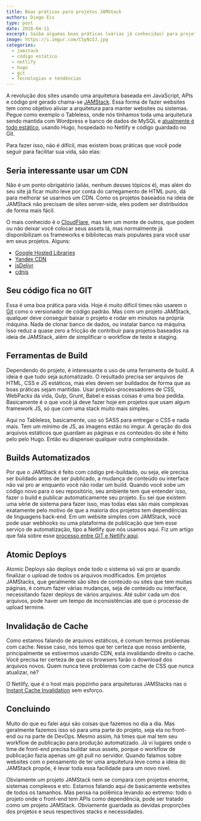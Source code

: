 ```yaml
---
title: Boas práticas para projetos JAMStack
authors: Diego Eis
type: post
date: 2018-04-11
excerpt: Saiba algumas boas práticas (várias já conhecidas) para projetos JAMStack
image: https://i.imgur.com/CSyNzIJ.jpg
categories:
  - jamstack
  - código estático
  - netlify
  - hugo
  - git
  - Tecnologias e tendências
---
```


A revolução dos sites usando uma arquitetura baseada em JavaScript, APIs e código pré gerado chama-se [JAMStack](https://tableless.com.br/revolucao-dos-sites-com-jamstack/). Essa forma de fazer websites tem como objetivo aliviar a arquitetura para manter websites ou sistemas. Pegue como exemplo o Tableless, onde nós tínhamos toda uma arquitetura sendo mantida com Wordpress e banco de dados de MySQL e [atualmente é todo estático](https://tableless.com.br/site-tableless-estatico/), usando Hugo, hospedado no Netlify e código guardado no Git. 

Para fazer isso, não é difícil, mas existem boas práticas que você pode seguir para facilitar sua vida, são elas:

## Seria interessante usar um CDN

Não é um ponto obrigatório (aliás, nenhum desses tópicos é), mas além do seu site já ficar muito leve por conta do carregamento de  HTML puro, dá para melhorar se usarmos um CDN. Como os projetos baseados na ideia de JAMStack não precisam de sites server-side, eles podem ser distribuídos de forma mais fácil.

O mais conhecido é o [CloudFlare](https://www.cloudflare.com/br/), mas tem um monte de outros, que podem ou não deixar você colocar seus assets lá, mas normalmente já disponibilizam os frameworks e bibliotecas mais populares para você usar em seus projetos. Alguns:

- [Google Hosted Libraries](https://developers.google.com/speed/libraries/#libraries)
- [Yandex CDN](https://tech.yandex.ru/jslibs/)
- [jsDelivr](http://www.jsdelivr.com/)
- [cdnjs](https://cdnjs.com/)

## Seu código fica no GIT

Essa é uma boa prática para vida. Hoje é muito difícil times não usarem o [Git](https://tableless.com.br/iniciando-no-git-parte-1/) como o versionador de código padrão. Mas com um projeto JAMStack, qualquer deve conseguir baixar o projeto e rodar em minutos na própria máquina. Nada de clonar banco de dados, ou instalar banco na máquina. Isso reduz a quase zero a fricção de contribuir para projetos baseados na ideia de JAMStack, além de simplificar o workflow de teste e staging.

## Ferramentas de Build

Dependendo do projeto, é interessante o uso de uma ferramenta de build. A ideia é que tudo seja automatizado. O resultado precisa ser arquivos de HTML, CSS e JS estáticos, mas eles devem ser buildados de forma que as boas práticas sejam mantidas. Usar pré/pós-processadores de CSS, WebPacks da vida, Gulp, Grunt, Babel e essas coisas é uma boa pedida. Basicamente é o que você já deve fazer hoje em projetos que usam algum framework JS, só que com uma stack muito mais simples.

Aqui no Tableless, basicamente, uso só SASS para entregar o CSS e nada mais. Tem um mínimo de JS, as imagens estão no imgur. A geração do dos arquivos estáticos que guardam as páginas e os conteúdos do site é feito pelo pelo Hugo. Então eu dispensei qualquer outra complexidade.

## Builds Automatizados

Por que o JAMStack é feito com código pré-buildado, ou seja, ele precisa ser buildado antes de ser publicado, a mudança de conteúdo  ou interface não vai pro ar enquanto você não rodar um build. Quando você sobe um código novo para o seu repositório, seu ambiente tem que entender isso, fazer o build e publicar automaticamente seu projeto. Eu sei que existem uma série de sistema para fazer isso, mas todas elas são mais complexas exatamente pelo motivo de que a maioria dos projetos tem dependências de linguagens back-end. Em um website simples com JAMStack, você pode usar webhooks ou uma plataforma de publicação que tem esse serviço de automatização, tipo a Netlify que nós usamos aqui. Fiz um artigo que fala sobre esse [processo entre GIT e Netlify aqui](https://tableless.com.br/deploy-automatico-com-git-netlify/).

## Atomic Deploys

Atomic Deploys são deploys onde todo o sistema só vai pro ar quando finalizar o upload de todos os arquivos modificados. Em projetos JAMStacks, que geralmente são sites de conteúdo ou sites que tem muitas páginas, é comum fazer várias mudanças, seja de conteúdo ou interface, necessitando fazer deploys de vários arquivos. Até subir cada um dos arquivos, pode haver um tempo de inconsistências até que o processo de upload termine. 

## Invalidação de Cache

Como estamos falando de arquivos estáticos, é comum termos problemas com cache. Nesse caso, nós temos que ter certeza que nosso ambiente, principalmente se estivermos usando CDN, está invalidando direito o cache. Você precisa ter certeza de que os browsers farão o download dos arquivos novos. Quem nunca teve problemas com cache de CSS que nunca atualizar, né?

O Netlify, que é o host mais popzinho para arquiteturas JAMStacks nas o [Instant Cache Invalidation](https://www.netlify.com/blog/2015/09/11/instant-cache-invalidation/) sem esforço.

## Concluindo

Muito do que eu falei aqui são coisas que fazemos no dia a dia. Mas geralmente fazemos isso só para uma parte do projeto, seja ela no front-end ou na parte de DevOps. Mesmo assim, há times que mal tem seu workflow de publicação para produção automatizado. Já vi lugares onde o time de front-end precisa buildar seus assets, porque o workflow de publicação fazia apenas um git pull no servidor. Quando falamos sobre websites com o pensamento de ter uma arquitetura leve como a ideia do JAMStack propõe, é levar toda essa facilidade para um novo nível.

Obviamente um projeto JAMStack nem se compara com projetos enorme, sistemas complexos e etc. Estamos falando aqui de basicamente websites de todos os tamanhos. Mas pensa na polêmica levando ao extremo: todo o projeto onde o front-end tem APIs como dependência, pode ser tratado como um projeto JAMStack. Obviamente guardada as devidas proporções dos projetos e seus respectivos stacks e necessidades.